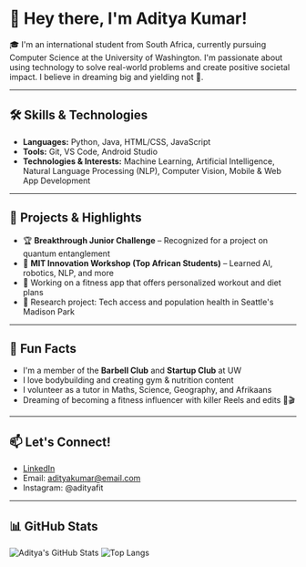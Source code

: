 # 👋 Hey there, I'm Aditya Kumar!

🎓 I'm an international student from South Africa, currently pursuing Computer Science at the University of Washington. I'm passionate about using technology to solve real-world problems and create positive societal impact. I believe in dreaming big and yielding not 💫.

---

## 🛠️ Skills & Technologies

- **Languages:** Python, Java, HTML/CSS, JavaScript  
- **Tools:** Git, VS Code, Android Studio  
- **Technologies & Interests:** Machine Learning, Artificial Intelligence, Natural Language Processing (NLP), Computer Vision, Mobile & Web App Development

---

## 🚀 Projects & Highlights

- 🏆 **Breakthrough Junior Challenge** – Recognized for a project on quantum entanglement  
- 🤖 **MIT Innovation Workshop (Top African Students)** – Learned AI, robotics, NLP, and more  
- 📱 Working on a fitness app that offers personalized workout and diet plans  
- 🧪 Research project: Tech access and population health in Seattle's Madison Park

---

## 🌱 Fun Facts

- I'm a member of the **Barbell Club** and **Startup Club** at UW  
- I love bodybuilding and creating gym & nutrition content  
- I volunteer as a tutor in Maths, Science, Geography, and Afrikaans  
- Dreaming of becoming a fitness influencer with killer Reels and edits 💪🎬

---

## 📫 Let's Connect!

- [LinkedIn](https://www.linkedin.com/in/aditya-kumar05/)  
- Email: adityakumar@email.com  
- Instagram: @adityafit

---

## 📊 GitHub Stats

![Aditya's GitHub Stats](https://github-readme-stats.vercel.app/api?username=AdiKum26&show_icons=true&theme=tokyonight)
![Top Langs](https://github-readme-stats.vercel.app/api/top-langs/?username=AdiKum26&layout=compact&theme=tokyonight) 
